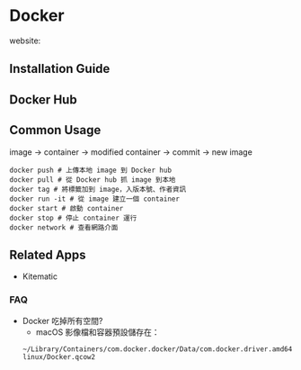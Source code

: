 # Docker
website:

## Installation Guide

## Docker Hub

## Common Usage
image -> container -> modified container -> commit -> new image

```shell
docker push # 上傳本地 image 到 Docker hub
docker pull # 從 Docker hub 抓 image 到本地
docker tag # 將標籤加到 image，入版本號、作者資訊
docker run -it # 從 image 建立一個 container
docker start # 啟動 container
docker stop # 停止 container 運行
docker network # 查看網路介面
```

## Related Apps

* Kitematic

### FAQ

* Docker 吃掉所有空間?
  * macOS 影像檔和容器預設儲存在：
  ```shell
  ~/Library/Containers/com.docker.docker/Data/com.docker.driver.amd64-linux/Docker.qcow2
  ```
